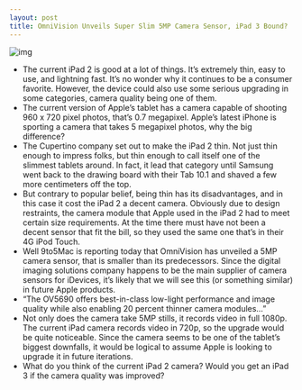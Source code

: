 ```yaml
---
layout: post
title: OmniVision Unveils Super Slim 5MP Camera Sensor, iPad 3 Bound?
---
```

![img](http://media.idownloadblog.com/wp-content/uploads/2011/05/ipad-2-camera-e1305744551184.jpg)
* The current iPad 2 is good at a lot of things. It’s extremely thin, easy to use, and lightning fast. It’s no wonder why it continues to be a consumer favorite. However, the device could also use some serious upgrading in some categories, camera quality being one of them.
* The current version of Apple’s tablet has a camera capable of shooting 960 x 720 pixel photos, that’s 0.7 megapixel. Apple’s latest iPhone is sporting a camera that takes 5 megapixel photos, why the big difference?
* The Cupertino company set out to make the iPad 2 thin. Not just thin enough to impress folks, but thin enough to call itself one of the slimmest tablets around. In fact, it lead that category until Samsung went back to the drawing board with their Tab 10.1 and shaved a few more centimeters off the top.
* But contrary to popular belief, being thin has its disadvantages, and in this case it cost the iPad 2 a decent camera. Obviously due to design restraints, the camera module that Apple used in the iPad 2 had to meet certain size requirements. At the time there must have not been a decent sensor that fit the bill, so they used the same one that’s in their 4G iPod Touch.
* Well 9to5Mac is reporting today that OmniVision has unveiled a 5MP camera sensor, that is smaller than its predecessors. Since the digital imaging solutions company happens to be the main supplier of camera sensors for iDevices, it’s likely that we will see this (or something similar) in future Apple products.
* “The OV5690 offers best-in-class low-light performance and image quality while also enabling 20 percent thinner camera modules…”
* Not only does the camera take 5MP stills, it records video in full 1080p. The current iPad camera records video in 720p, so the upgrade would be quite noticeable. Since the camera seems to be one of the tablet’s biggest downfalls, it would be logical to assume Apple is looking to upgrade it in future iterations.
* What do you think of the current iPad 2 camera? Would you get an iPad 3 if the camera quality was improved?

